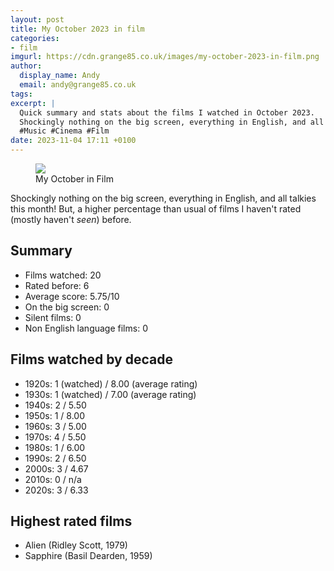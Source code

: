 ```yaml
---
layout: post
title: My October 2023 in film
categories:
- film
imgurl: https://cdn.grange85.co.uk/images/my-october-2023-in-film.png
author:
  display_name: Andy
  email: andy@grange85.co.uk
tags:
excerpt: |
  Quick summary and stats about the films I watched in October 2023.
  Shockingly nothing on the big screen, everything in English, and all talkies this month!
  #Music #Cinema #Film 
date: 2023-11-04 17:11 +0100
---
```

<figure class="aligncenter"><img src="https://cdn.grange85.co.uk/images/my-october-2023-in-film.png" class="img-responsive" /><figcaption>My October in Film</figcaption></figure>

Shockingly nothing on the big screen, everything in English, and all talkies this month! But, a higher percentage than usual of films I haven't rated (mostly haven't _seen_) before.

## Summary
 - Films watched: 20
 - Rated before: 6
 - Average score: 5.75/10
 - On the big screen: 0
 - Silent films: 0
 - Non English language films: 0

## Films watched by decade
 - 1920s: 1 (watched) / 8.00 (average rating)
 - 1930s: 1 (watched) / 7.00 (average rating)
 - 1940s: 2 / 5.50
 - 1950s: 1 / 8.00
 - 1960s: 3 / 5.00
 - 1970s: 4 / 5.50
 - 1980s: 1 / 6.00
 - 1990s: 2 / 6.50
 - 2000s: 3 / 4.67
 - 2010s: 0 / n/a
 - 2020s: 3 / 6.33

## Highest rated films
 - Alien (Ridley Scott, 1979)
 - Sapphire (Basil Dearden, 1959)


